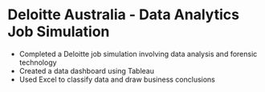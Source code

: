# Deloitte Australia - Data Analytics Job Simulation

- Completed a Deloitte job simulation involving data analysis and forensic technology
- Created a data dashboard using Tableau
- Used Excel to classify data and draw business conclusions
